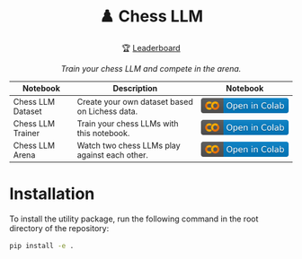 <div align="center">
  <h1>♟️ Chess LLM</h1>
  <p>🏆 <a href="https://gist.github.com/chessllm/696115fe2df47fb2350fcff2663678c9">Leaderboard</a></p>
  <p><em>Train your chess LLM and compete in the arena.</em></p>
</div>

| Notebook          | Description                                    | Notebook                                                                                                                                          |
| ----------------- | ---------------------------------------------- | ------------------------------------------------------------------------------------------------------------------------------------------------- |
| Chess LLM Dataset | Create your own dataset based on Lichess data. | <a href="https://colab.research.google.com/drive/1ZVJLBUYlyN24aQtoFY7U8U5KeJY_Ml-Z?usp=sharing"><img src="img/colab.svg" alt="Open In Colab"></a> |
| Chess LLM Trainer | Train your chess LLMs with this notebook.      | <a href="https://colab.research.google.com/drive/1bHftO1h9lX9jFSnHJCKjycEeCY5khO5L?usp=sharing"><img src="img/colab.svg" alt="Open In Colab"></a> |
| Chess LLM Arena   | Watch two chess LLMs play against each other.  | <a href="https://colab.research.google.com/drive/16ZELw3wWQ43aUFBH6f7GUhCm8HwPyhlY?usp=sharing"><img src="img/colab.svg" alt="Open In Colab"></a> |

# Installation

To install the utility package, run the following command in the root directory of the repository:

```bash
pip install -e . 
```
